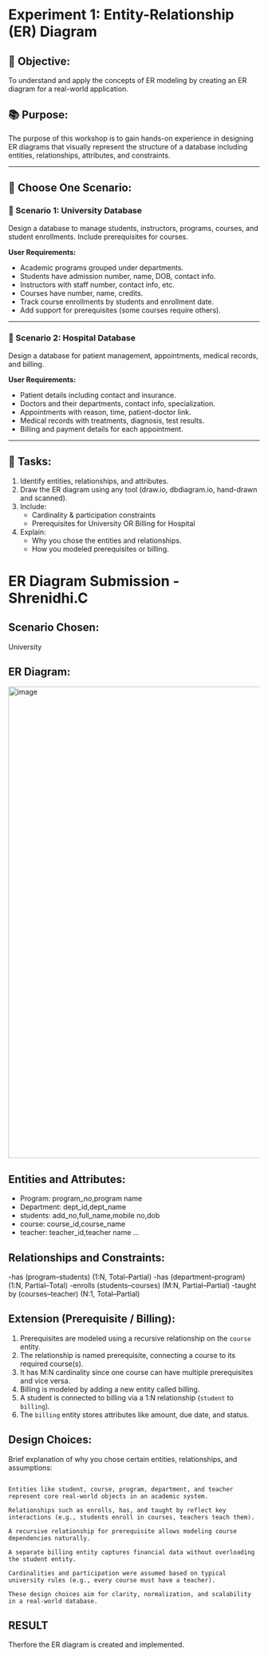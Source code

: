 # Experiment 1: Entity-Relationship (ER) Diagram

## 🎯 Objective:
To understand and apply the concepts of ER modeling by creating an ER diagram for a real-world application.

## 📚 Purpose:
The purpose of this workshop is to gain hands-on experience in designing ER diagrams that visually represent the structure of a database including entities, relationships, attributes, and constraints.

---

## 🧪 Choose One Scenario:

### 🔹 Scenario 1: University Database
Design a database to manage students, instructors, programs, courses, and student enrollments. Include prerequisites for courses.

**User Requirements:**
- Academic programs grouped under departments.
- Students have admission number, name, DOB, contact info.
- Instructors with staff number, contact info, etc.
- Courses have number, name, credits.
- Track course enrollments by students and enrollment date.
- Add support for prerequisites (some courses require others).

---

### 🔹 Scenario 2: Hospital Database
Design a database for patient management, appointments, medical records, and billing.

**User Requirements:**
- Patient details including contact and insurance.
- Doctors and their departments, contact info, specialization.
- Appointments with reason, time, patient-doctor link.
- Medical records with treatments, diagnosis, test results.
- Billing and payment details for each appointment.

---

## 📝 Tasks:
1. Identify entities, relationships, and attributes.
2. Draw the ER diagram using any tool (draw.io, dbdiagram.io, hand-drawn and scanned).
3. Include:
   - Cardinality & participation constraints
   - Prerequisites for University OR Billing for Hospital
4. Explain:
   - Why you chose the entities and relationships.
   - How you modeled prerequisites or billing.

# ER Diagram Submission - Shrenidhi.C

## Scenario Chosen:
University

## ER Diagram:
<img width="944" alt="image" src="https://github.com/user-attachments/assets/6eb2a604-5304-4b26-a6da-69cc49be27a0" />


## Entities and Attributes:
- Program: program_no,program name
- Department: dept_id,dept_name
- students: add_no,full_name,mobile no,dob
- course: course_id,course_name
- teacher: teacher_id,teacher name
...

## Relationships and Constraints:
-has (program–students) (1:N, Total–Partial)
-has (department–program) (1:N, Partial–Total)
-enrolls (students–courses) (M:N, Partial–Partial)
-taught by (courses–teacher) (N:1, Total–Partial)

## Extension (Prerequisite / Billing):
1. Prerequisites are modeled using a recursive relationship on the `course` entity.  
2. The relationship is named prerequisite, connecting a course to its required course(s).  
3. It has M:N cardinality since one course can have multiple prerequisites and vice versa.  
4. Billing is modeled by adding a new entity called billing.  
5. A student is connected to billing via a 1:N relationship (`student` to `billing`).  
6. The `billing` entity stores attributes like amount, due date, and status.

## Design Choices:
Brief explanation of why you chose certain entities, relationships, and assumptions:

```

Entities like student, course, program, department, and teacher represent core real-world objects in an academic system.

Relationships such as enrolls, has, and taught by reflect key interactions (e.g., students enroll in courses, teachers teach them).

A recursive relationship for prerequisite allows modeling course dependencies naturally.

A separate billing entity captures financial data without overloading the student entity.

Cardinalities and participation were assumed based on typical university rules (e.g., every course must have a teacher).

These design choices aim for clarity, normalization, and scalability in a real-world database.

```

## RESULT

Therfore the ER diagram is created and implemented.
